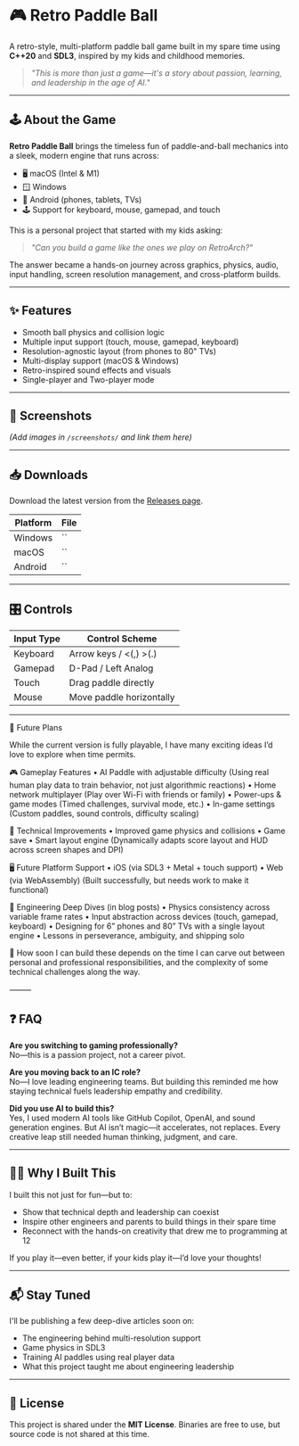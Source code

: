 # 🎮 Retro Paddle Ball

A retro-style, multi-platform paddle ball game built in my spare time using **C++20** and **SDL3**, inspired by my kids and childhood memories.

> _"This is more than just a game—it's a story about passion, learning, and leadership in the age of AI."_

---

## 🕹️ About the Game

**Retro Paddle Ball** brings the timeless fun of paddle-and-ball mechanics into a sleek, modern engine that runs across:

- 🖥️ macOS (Intel & M1)
- 🪟 Windows
- 📱 Android (phones, tablets, TVs)
- 🕹️ Support for keyboard, mouse, gamepad, and touch

This is a personal project that started with my kids asking:
> *"Can you build a game like the ones we play on RetroArch?"*

The answer became a hands-on journey across graphics, physics, audio, input handling, screen resolution management, and cross-platform builds.

---

## ✨ Features

- Smooth ball physics and collision logic
- Multiple input support (touch, mouse, gamepad, keyboard)
- Resolution-agnostic layout (from phones to 80" TVs)
- Multi-display support (macOS & Windows)
- Retro-inspired sound effects and visuals
- Single-player and Two-player mode

---

## 📸 Screenshots

*(Add images in `/screenshots/` and link them here)*

---

## 📥 Downloads

Download the latest version from the [Releases page](https://github.com/stanlymt/retro-paddle-ball/releases).

| Platform  | File                  |
|-----------|-----------------------|
| Windows   | `` |
| macOS     | `` |
| Android   | `` |

---

## 🎛️ Controls

| Input Type | Control Scheme        |
|------------|------------------------|
| Keyboard   | Arrow keys / <(,) >(.)      |
| Gamepad    | D-Pad / Left Analog    |
| Touch      | Drag paddle directly   |
| Mouse      | Move paddle horizontally |

---
🔮 Future Plans

While the current version is fully playable, I have many exciting ideas I’d love to explore when time permits.

🎮 Gameplay Features
	•	AI Paddle with adjustable difficulty (Using real human play data to train behavior, not just algorithmic reactions)
	•	Home network multiplayer (Play over Wi-Fi with friends or family)
	•	Power-ups & game modes (Timed challenges, survival mode, etc.)
	•	In-game settings (Custom paddles, sound controls, difficulty scaling)

🧠 Technical Improvements
	•	Improved game physics and collisions
	•	Game save
	•	Smart layout engine (Dynamically adapts score layout and HUD across screen shapes and DPI)

🖥️ Future Platform Support
	•	iOS (via SDL3 + Metal + touch support)
	•	Web (via WebAssembly) (Built successfully, but needs work to make it functional)

🧪 Engineering Deep Dives (in blog posts)
	•	Physics consistency across variable frame rates
	•	Input abstraction across devices (touch, gamepad, keyboard)
	•	Designing for 6” phones and 80” TVs with a single layout engine
	•	Lessons in perseverance, ambiguity, and shipping solo

💬 How soon I can build these depends on the time I can carve out between personal and professional responsibilities, and the complexity of some technical challenges along the way.

⸻

## ❓ FAQ

**Are you switching to gaming professionally?**  
No—this is a passion project, not a career pivot.

**Are you moving back to an IC role?**  
No—I love leading engineering teams. But building this reminded me how staying technical fuels leadership empathy and credibility.

**Did you use AI to build this?**  
Yes, I used modern AI tools like GitHub Copilot, OpenAI, and sound generation engines. But AI isn’t magic—it accelerates, not replaces. Every creative leap still needed human thinking, judgment, and care.

---

## 👨‍👧 Why I Built This

I built this not just for fun—but to:

- Show that technical depth and leadership can coexist
- Inspire other engineers and parents to build things in their spare time
- Reconnect with the hands-on creativity that drew me to programming at 12

If you play it—even better, if your kids play it—I’d love your thoughts!

---

## 📬 Stay Tuned

I'll be publishing a few deep-dive articles soon on:
- The engineering behind multi-resolution support
- Game physics in SDL3
- Training AI paddles using real player data
- What this project taught me about engineering leadership

---

## 📝 License

This project is shared under the **MIT License**. Binaries are free to use, but source code is not shared at this time.


